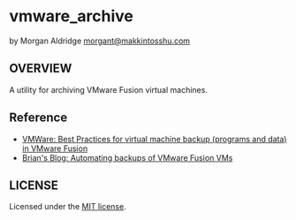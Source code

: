 # vmware_archive
by Morgan Aldridge <morgant@makkintosshu.com>

## OVERVIEW

A utility for archiving VMware Fusion virtual machines.

## Reference

* [VMWare: Best Practices for virtual machine backup (programs and data) in VMware Fusion](https://kb.vmware.com/s/article/1013628)
* [Brian's Blog: Automating backups of VMware Fusion VMs](https://blog.brianjohn.com/automating-backups-of-vmware-fusion-vms.html)

## LICENSE

Licensed under the [MIT license](LICENSE).
